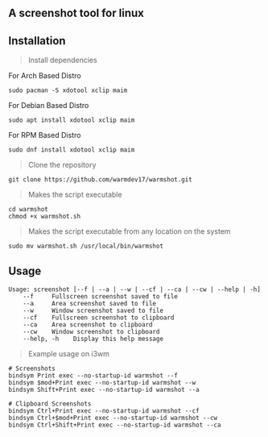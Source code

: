 ## A screenshot tool for linux

## Installation

> Install dependencies

For Arch Based Distro

```
sudo pacman -S xdotool xclip maim
```

For Debian Based Distro

```
sudo apt install xdotool xclip maim
```

For RPM Based Distro

```
sudo dnf install xdotool xclip maim
```

> Clone the repository

```
git clone https://github.com/warmdev17/warmshot.git
```

> Makes the script executable

```
cd warmshot
chmod +x warmshot.sh
```

> Makes the script executable from any location on the system

```
sudo mv warmshot.sh /usr/local/bin/warmshot
```

## Usage

```
Usage: screenshot [--f | --a | --w | --cf | --ca | --cw | --help | -h]
    --f     Fullscreen screenshot saved to file
    --a     Area screenshot saved to file
    --w     Window screenshot saved to file
    --cf    Fullscreen screenshot to clipboard
    --ca    Area screenshot to clipboard
    --cw    Window screenshot to clipboard
    --help, -h    Display this help message
```

> Example usage on i3wm

```
# Screenshots
bindsym Print exec --no-startup-id warmshot --f
bindsym $mod+Print exec --no-startup-id warmshot --w
bindsym Shift+Print exec --no-startup-id warmshot --a

# Clipboard Screenshots
bindsym Ctrl+Print exec --no-startup-id warmshot --cf
bindsym Ctrl+$mod+Print exec --no-startup-id warmshot --cw
bindsym Ctrl+Shift+Print exec --no-startup-id warmshot --ca
```
